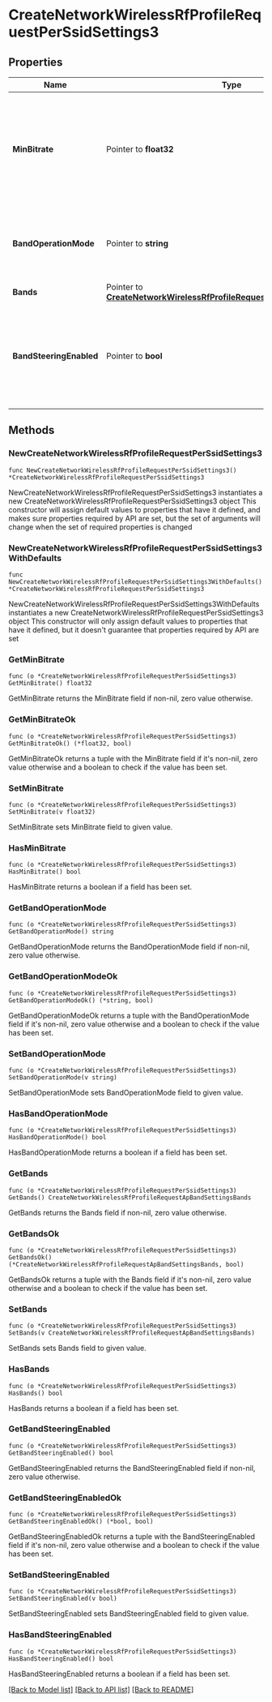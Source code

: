 # CreateNetworkWirelessRfProfileRequestPerSsidSettings3

## Properties

Name | Type | Description | Notes
------------ | ------------- | ------------- | -------------
**MinBitrate** | Pointer to **float32** | Sets min bitrate (Mbps) of this SSID. Can be one of &#39;1&#39;, &#39;2&#39;, &#39;5.5&#39;, &#39;6&#39;, &#39;9&#39;, &#39;11&#39;, &#39;12&#39;, &#39;18&#39;, &#39;24&#39;, &#39;36&#39;, &#39;48&#39; or &#39;54&#39;. | [optional] 
**BandOperationMode** | Pointer to **string** | Choice between &#39;dual&#39;, &#39;2.4ghz&#39;, &#39;5ghz&#39;, &#39;6ghz&#39; or &#39;multi&#39;. | [optional] 
**Bands** | Pointer to [**CreateNetworkWirelessRfProfileRequestApBandSettingsBands**](CreateNetworkWirelessRfProfileRequestApBandSettingsBands.md) |  | [optional] 
**BandSteeringEnabled** | Pointer to **bool** | Steers client to most open band between 2.4 GHz and 5 GHz. Can be either true or false. | [optional] 

## Methods

### NewCreateNetworkWirelessRfProfileRequestPerSsidSettings3

`func NewCreateNetworkWirelessRfProfileRequestPerSsidSettings3() *CreateNetworkWirelessRfProfileRequestPerSsidSettings3`

NewCreateNetworkWirelessRfProfileRequestPerSsidSettings3 instantiates a new CreateNetworkWirelessRfProfileRequestPerSsidSettings3 object
This constructor will assign default values to properties that have it defined,
and makes sure properties required by API are set, but the set of arguments
will change when the set of required properties is changed

### NewCreateNetworkWirelessRfProfileRequestPerSsidSettings3WithDefaults

`func NewCreateNetworkWirelessRfProfileRequestPerSsidSettings3WithDefaults() *CreateNetworkWirelessRfProfileRequestPerSsidSettings3`

NewCreateNetworkWirelessRfProfileRequestPerSsidSettings3WithDefaults instantiates a new CreateNetworkWirelessRfProfileRequestPerSsidSettings3 object
This constructor will only assign default values to properties that have it defined,
but it doesn't guarantee that properties required by API are set

### GetMinBitrate

`func (o *CreateNetworkWirelessRfProfileRequestPerSsidSettings3) GetMinBitrate() float32`

GetMinBitrate returns the MinBitrate field if non-nil, zero value otherwise.

### GetMinBitrateOk

`func (o *CreateNetworkWirelessRfProfileRequestPerSsidSettings3) GetMinBitrateOk() (*float32, bool)`

GetMinBitrateOk returns a tuple with the MinBitrate field if it's non-nil, zero value otherwise
and a boolean to check if the value has been set.

### SetMinBitrate

`func (o *CreateNetworkWirelessRfProfileRequestPerSsidSettings3) SetMinBitrate(v float32)`

SetMinBitrate sets MinBitrate field to given value.

### HasMinBitrate

`func (o *CreateNetworkWirelessRfProfileRequestPerSsidSettings3) HasMinBitrate() bool`

HasMinBitrate returns a boolean if a field has been set.

### GetBandOperationMode

`func (o *CreateNetworkWirelessRfProfileRequestPerSsidSettings3) GetBandOperationMode() string`

GetBandOperationMode returns the BandOperationMode field if non-nil, zero value otherwise.

### GetBandOperationModeOk

`func (o *CreateNetworkWirelessRfProfileRequestPerSsidSettings3) GetBandOperationModeOk() (*string, bool)`

GetBandOperationModeOk returns a tuple with the BandOperationMode field if it's non-nil, zero value otherwise
and a boolean to check if the value has been set.

### SetBandOperationMode

`func (o *CreateNetworkWirelessRfProfileRequestPerSsidSettings3) SetBandOperationMode(v string)`

SetBandOperationMode sets BandOperationMode field to given value.

### HasBandOperationMode

`func (o *CreateNetworkWirelessRfProfileRequestPerSsidSettings3) HasBandOperationMode() bool`

HasBandOperationMode returns a boolean if a field has been set.

### GetBands

`func (o *CreateNetworkWirelessRfProfileRequestPerSsidSettings3) GetBands() CreateNetworkWirelessRfProfileRequestApBandSettingsBands`

GetBands returns the Bands field if non-nil, zero value otherwise.

### GetBandsOk

`func (o *CreateNetworkWirelessRfProfileRequestPerSsidSettings3) GetBandsOk() (*CreateNetworkWirelessRfProfileRequestApBandSettingsBands, bool)`

GetBandsOk returns a tuple with the Bands field if it's non-nil, zero value otherwise
and a boolean to check if the value has been set.

### SetBands

`func (o *CreateNetworkWirelessRfProfileRequestPerSsidSettings3) SetBands(v CreateNetworkWirelessRfProfileRequestApBandSettingsBands)`

SetBands sets Bands field to given value.

### HasBands

`func (o *CreateNetworkWirelessRfProfileRequestPerSsidSettings3) HasBands() bool`

HasBands returns a boolean if a field has been set.

### GetBandSteeringEnabled

`func (o *CreateNetworkWirelessRfProfileRequestPerSsidSettings3) GetBandSteeringEnabled() bool`

GetBandSteeringEnabled returns the BandSteeringEnabled field if non-nil, zero value otherwise.

### GetBandSteeringEnabledOk

`func (o *CreateNetworkWirelessRfProfileRequestPerSsidSettings3) GetBandSteeringEnabledOk() (*bool, bool)`

GetBandSteeringEnabledOk returns a tuple with the BandSteeringEnabled field if it's non-nil, zero value otherwise
and a boolean to check if the value has been set.

### SetBandSteeringEnabled

`func (o *CreateNetworkWirelessRfProfileRequestPerSsidSettings3) SetBandSteeringEnabled(v bool)`

SetBandSteeringEnabled sets BandSteeringEnabled field to given value.

### HasBandSteeringEnabled

`func (o *CreateNetworkWirelessRfProfileRequestPerSsidSettings3) HasBandSteeringEnabled() bool`

HasBandSteeringEnabled returns a boolean if a field has been set.


[[Back to Model list]](../README.md#documentation-for-models) [[Back to API list]](../README.md#documentation-for-api-endpoints) [[Back to README]](../README.md)


